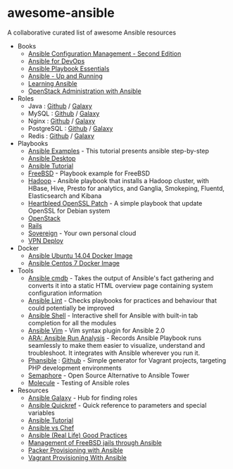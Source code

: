 # awesome-ansible
A collaborative curated list of awesome Ansible resources

- Books
  - [Ansible Configuration Management - Second Edition](https://www.packtpub.com/networking-and-servers/ansible-configuration-management-second-edition)
  - [Ansible for DevOps](https://leanpub.com/ansible-for-devops)
  - [Ansible Playbook Essentials](https://www.packtpub.com/networking-and-servers/ansible-playbook-essentials)
  - [Ansible - Up and Running](http://shop.oreilly.com/product/0636920035626.do)
  - [Learning Ansible](https://www.packtpub.com/networking-and-servers/learning-ansible)
  - [OpenStack Administration with Ansible](https://www.packtpub.com/virtualization-and-cloud/openstack-administration-ansible)
- Roles
  - Java : [Github](https://github.com/silpion/ansible-java) / [Galaxy](https://galaxy.ansible.com/list#/roles/457)
  - MySQL : [Github](https://github.com/ANXS/mysql) / [Galaxy](https://galaxy.ansible.com/list#/roles/509)
  - Nginx : [Github](https://github.com/jdauphant/ansible-role-nginx) / [Galaxy](https://galaxy.ansible.com/list#/roles/466)
  - PostgreSQL : [Github](https://github.com/ANXS/postgresql) / [Galaxy](https://galaxy.ansible.com/list#/roles/512)
  - Redis : [Github](https://github.com/DavidWittman/ansible-redis) / [Galaxy](https://galaxy.ansible.com/detail#/role/730)
- Playbooks
  - [Ansible Examples](https://github.com/ansible/ansible-examples) - This tutorial presents ansible step-by-step
  - [Ansible Desktop](https://github.com/kalos/ansible-desktop)
  - [Ansible Tutorial](https://github.com/leucos/ansible-tuto)
  - [FreeBSD](https://github.com/jdauphant/ansible-freebsd-playbooks) - Playbook example for FreeBSD
  - [Hadoop](https://github.com/analytically/hadoop-ansible) - Ansible playbook that installs a Hadoop cluster, with HBase, Hive, Presto for analytics, and Ganglia, Smokeping, Fluentd, Elasticsearch and Kibana
  - [Heartbleed OpenSSL Patch](https://github.com/jdauphant/patch-openssl-CVE-2014-0160) - A simple playbook that update OpenSSL for Debian system
  - [OpenStack](https://github.com/openstack-ansible/openstack-ansible)
  - [Rails](https://github.com/j-mcnally/ansible-rails)
  - [Sovereign](https://github.com/al3x/sovereign) - Your own personal cloud
  - [VPN Deploy](https://github.com/ftao/vpn-deploy-playbook)
- Docker
  - [Ansible Ubuntu 14.04 Docker Image](https://registry.hub.docker.com/u/ansible/ubuntu14.04-ansible/)
  - [Ansible Centos 7 Docker Image](https://registry.hub.docker.com/u/ansible/centos7-ansible/)
- Tools
  - [Ansible cmdb](https://github.com/fboender/ansible-cmdb) - Takes the output of Ansible's fact gathering and converts it into a static HTML overview page containing system configuration information
  - [Ansible Lint](https://github.com/willthames/ansible-lint) - Checks playbooks for practices and behaviour that could potentially be improved
  - [Ansible Shell](https://github.com/dominis/ansible-shell) - Interactive shell for Ansible with built-in tab completion for all the modules
  - [Ansible Vim](https://github.com/pearofducks/ansible-vim) - Vim syntax plugin for Ansible 2.0
  - [ARA: Ansible Run Analysis](https://github.com/openstack/ara) - Records Ansible Playbook runs seamlessly to make them easier to visualize, understand and troubleshoot. It integrates with Ansible wherever you run it.
  - [Phansible](http://phansible.com/) : [Github](https://github.com/phansible/phansible) - Simple generator for Vagrant projects, targeting PHP development environments
  - [Semaphore](https://github.com/ansible-semaphore/semaphore) - Open Source Alternative to Ansible Tower
  - [Molecule](https://github.com/metacloud/molecule) - Testing of Ansible roles
- Resources
  - [Ansible Galaxy](https://galaxy.ansible.com) - Hub for finding roles
  - [Ansible Quickref](https://github.com/lorin/ansible-quickref) - Quick reference to parameters and special variables
  - [Ansible Tutorial](https://github.com/leucos/ansible-tuto)
  - [Ansible vs Chef](https://tjheeta.github.io/2015/04/15/ansible-vs-chef/)
  - [Ansible (Real Life) Good Practices](https://www.reinteractive.net/posts/167-ansible-real-life-good-practices)
  - [Management of FreeBSD jails through Ansible](https://www.keltia.net/howtos/jail-mgmt-with-ansible/)
  - [Packer Provisioning with Ansible](https://www.packer.io/docs/provisioners/ansible-local.html)
  - [Vagrant Provisioning With Ansible](https://docs.vagrantup.com/v2/provisioning/ansible.html)
